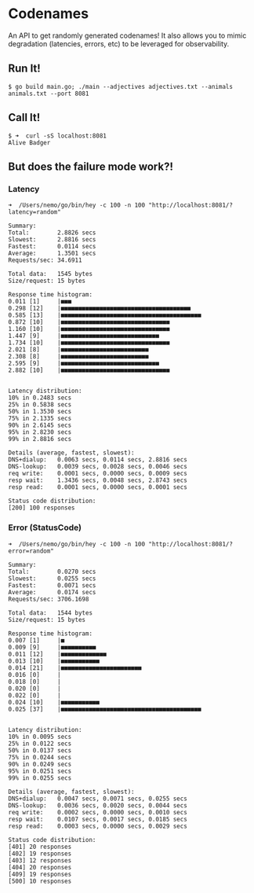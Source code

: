 # Codenames

An API to get randomly generated codenames! It also allows you to mimic degradation (latencies, errors, etc) to be leveraged for observability.  


## Run It!

    $ go build main.go; ./main --adjectives adjectives.txt --animals animals.txt --port 8081
    
## Call It!

    $ ➜  curl -sS localhost:8081
    Alive Badger
    
## But does the failure mode work?!

### Latency

    ➜  /Users/nemo/go/bin/hey -c 100 -n 100 "http://localhost:8081/?latency=random"

    Summary:
    Total:        2.8826 secs
    Slowest:      2.8816 secs
    Fastest:      0.0114 secs
    Average:      1.3501 secs
    Requests/sec: 34.6911
    
    Total data:   1545 bytes
    Size/request: 15 bytes

    Response time histogram:
    0.011 [1]     |■■■
    0.298 [12]    |■■■■■■■■■■■■■■■■■■■■■■■■■■■■■■■■■■■■■
    0.585 [13]    |■■■■■■■■■■■■■■■■■■■■■■■■■■■■■■■■■■■■■■■■
    0.872 [10]    |■■■■■■■■■■■■■■■■■■■■■■■■■■■■■■■
    1.160 [10]    |■■■■■■■■■■■■■■■■■■■■■■■■■■■■■■■
    1.447 [9]     |■■■■■■■■■■■■■■■■■■■■■■■■■■■■
    1.734 [10]    |■■■■■■■■■■■■■■■■■■■■■■■■■■■■■■■
    2.021 [8]     |■■■■■■■■■■■■■■■■■■■■■■■■■
    2.308 [8]     |■■■■■■■■■■■■■■■■■■■■■■■■■
    2.595 [9]     |■■■■■■■■■■■■■■■■■■■■■■■■■■■■
    2.882 [10]    |■■■■■■■■■■■■■■■■■■■■■■■■■■■■■■■


    Latency distribution:
    10% in 0.2483 secs
    25% in 0.5838 secs
    50% in 1.3530 secs
    75% in 2.1335 secs
    90% in 2.6145 secs
    95% in 2.8230 secs
    99% in 2.8816 secs

    Details (average, fastest, slowest):
    DNS+dialup:   0.0063 secs, 0.0114 secs, 2.8816 secs
    DNS-lookup:   0.0039 secs, 0.0028 secs, 0.0046 secs
    req write:    0.0001 secs, 0.0000 secs, 0.0009 secs
    resp wait:    1.3436 secs, 0.0048 secs, 2.8743 secs
    resp read:    0.0001 secs, 0.0000 secs, 0.0001 secs

    Status code distribution:
    [200] 100 responses

### Error (StatusCode)

    ➜  /Users/nemo/go/bin/hey -c 100 -n 100 "http://localhost:8081/?error=random"

    Summary:
    Total:        0.0270 secs
    Slowest:      0.0255 secs
    Fastest:      0.0071 secs
    Average:      0.0174 secs
    Requests/sec: 3706.1698
    
    Total data:   1544 bytes
    Size/request: 15 bytes

    Response time histogram:
    0.007 [1]     |■
    0.009 [9]     |■■■■■■■■■■
    0.011 [12]    |■■■■■■■■■■■■■
    0.013 [10]    |■■■■■■■■■■■
    0.014 [21]    |■■■■■■■■■■■■■■■■■■■■■■■
    0.016 [0]     |
    0.018 [0]     |
    0.020 [0]     |
    0.022 [0]     |
    0.024 [10]    |■■■■■■■■■■■
    0.025 [37]    |■■■■■■■■■■■■■■■■■■■■■■■■■■■■■■■■■■■■■■■■


    Latency distribution:
    10% in 0.0095 secs
    25% in 0.0122 secs
    50% in 0.0137 secs
    75% in 0.0244 secs
    90% in 0.0249 secs
    95% in 0.0251 secs
    99% in 0.0255 secs

    Details (average, fastest, slowest):
    DNS+dialup:   0.0047 secs, 0.0071 secs, 0.0255 secs
    DNS-lookup:   0.0036 secs, 0.0020 secs, 0.0044 secs
    req write:    0.0002 secs, 0.0000 secs, 0.0010 secs
    resp wait:    0.0107 secs, 0.0017 secs, 0.0185 secs
    resp read:    0.0003 secs, 0.0000 secs, 0.0029 secs

    Status code distribution:
    [401] 20 responses
    [402] 19 responses
    [403] 12 responses
    [404] 20 responses
    [409] 19 responses
    [500] 10 responses
    
